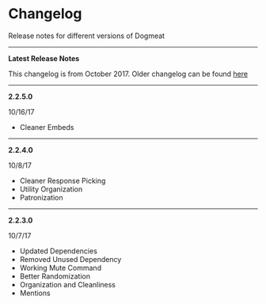 # Changelog
Release notes for different versions of Dogmeat

---

**Latest Release Notes**

This changelog is from October 2017. Older changelog can be found [here](OldChangelog)

---

**2.2.5.0**

10/16/17

- Cleaner Embeds

---

**2.2.4.0**

10/8/17

- Cleaner Response Picking
- Utility Organization
- Patronization

---

**2.2.3.0**

10/7/17

- Updated Dependencies
- Removed Unused Dependency
- Working Mute Command
- Better Randomization
- Organization and Cleanliness
- Mentions

